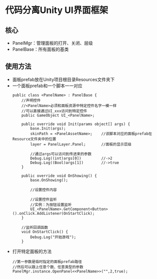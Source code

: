 # 代码分离Unity UI界面框架
## 核心
- PanelMgr：管理面板的打开、关闭、层级
- PanelBase：所有面板的基类
## 使用方法
- 面板prefab放在Unity项目根目录Resources文件夹下
- 一个面板prefab和一个脚本一一对应
	~~~
	public class <PanelName> : PanelBase {
		//声明控件
		//<PanelName>必须和面板资源中特定控件名字一模一样
		//可以直接通过UI_xxx访问到特定控件
		public GameObject UI_<PanelName>;	

		public override void Init(params object[] args) {
        	base.Init(args);
        	skinPath = <PanelAssetName>;	//该脚本对应的面板prefab在Resource文件夹中的位置
        	layer = PanelLayer.Panel;		//面板的显示层级

			//通过args可以访问到传进来的参数
			Debug.Log((int)args[0])			//->2
			Debug.Log((Bool)args[1])		//->true
    	}	

		public override void OnShowing() {
        	base.OnShowing();

			//设置控件内容

			//设置控件监听
			//实例：为按钮设置监听
        	UI_<PanelName>.GetComponent<Button>().onClick.AddListener(OnStartClick);
    	}

		//监听回调函数
	    void OnStartClick() {
	        Debug.Log("开始游戏");
	    }
	~~~
- 打开特定面板的方法
	~~~
	//第一参数是临时指定的面板prefab路径
	//然后可以跟上任意个数、任意类型的参数
	PanelMgr.instance.OpenPanel<<PanelName>>("",2,true);
	~~~